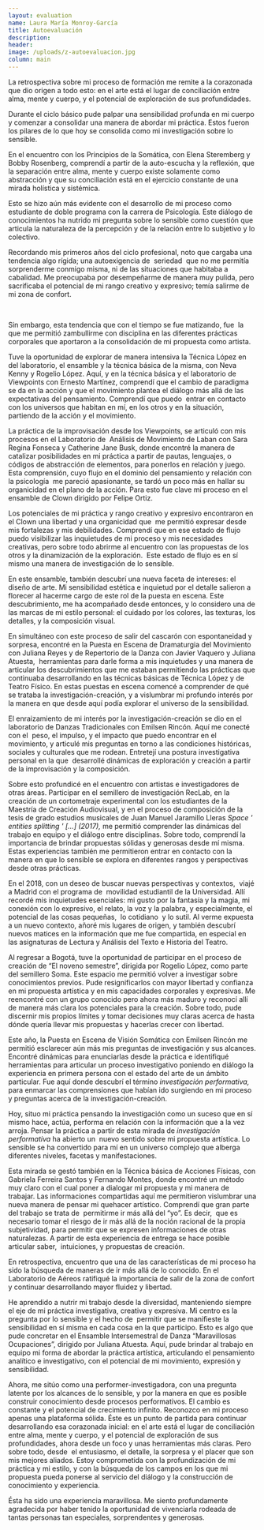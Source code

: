 ```yaml
---
layout: evaluation
name: Laura María Monroy-García
title: Autoevaluación
description:
header:
image: /uploads/z-autoevaluacion.jpg
column: main
---
```


La retrospectiva sobre mi proceso de formaci&oacute;n me remite a la corazonada que dio origen a todo esto: en el arte est&aacute; el lugar de conciliaci&oacute;n entre alma, mente y cuerpo, y el potencial de exploraci&oacute;n de sus profundidades.&nbsp;&nbsp;

Durante el ciclo b&aacute;sico pude palpar una sensibilidad profunda en mi cuerpo y comenzar a consolidar una manera de abordar mi pr&aacute;ctica. Estos fueron los pilares de lo que hoy se consolida como mi investigaci&oacute;n sobre lo sensible.

En el encuentro con los Principios de la Som&aacute;tica, con Elena Steremberg y Bobby Rosenberg, comprend&iacute; a partir de la auto-escucha y la reflexi&oacute;n, que la separaci&oacute;n entre alma, mente y cuerpo existe solamente como abstracci&oacute;n y que su conciliaci&oacute;n est&aacute; en el ejercicio constante de una mirada hol&iacute;stica y sist&eacute;mica.

Esto se hizo a&uacute;n m&aacute;s evidente con el desarrollo de mi proceso como estudiante de doble programa con la carrera de Psicolog&iacute;a. Este di&aacute;logo de conocimientos ha nutrido mi pregunta sobre lo sensible como cuesti&oacute;n que articula la naturaleza de la percepci&oacute;n y de la relaci&oacute;n entre lo subjetivo y lo colectivo.&nbsp;

Recordando mis primeros a&ntilde;os del ciclo profesional, noto que cargaba una tendencia algo r&iacute;gida; una autoexigencia de&nbsp; seriedad&nbsp; que no me permit&iacute;a sorprenderme conmigo misma, ni de las situaciones que habitaba a cabalidad. Me preocupaba por desempe&ntilde;arme de manera muy pulida, pero sacrificaba el potencial de mi rango creativo y expresivo; tem&iacute;a salirme de mi zona de confort.

&nbsp;

Sin embargo, esta tendencia que con el tiempo se fue matizando, fue&nbsp; la que me permiti&oacute; zambullirme con disciplina en las diferentes pr&aacute;cticas corporales que aportaron a la consolidaci&oacute;n de mi propuesta como artista.

Tuve la oportunidad de explorar de manera intensiva la T&eacute;cnica L&oacute;pez en del laboratorio, el ensamble y la t&eacute;cnica b&aacute;sica de la misma, con Neva Kenny y Rogelio L&oacute;pez. Aqu&iacute;, y en la t&eacute;cnica b&aacute;sica y el laboratorio de Viewpoints con Ernesto Mart&iacute;nez, comprend&iacute; que el cambio de paradigma se da en la acci&oacute;n y que el movimiento plantea el di&aacute;logo m&aacute;s all&aacute; de las expectativas del pensamiento. Comprend&iacute; que puedo&nbsp; entrar en contacto con los universos que habitan en m&iacute;, en los otros y en la situaci&oacute;n, partiendo de la acci&oacute;n y el movimiento.

La pr&aacute;ctica de la improvisaci&oacute;n desde los Viewpoints, se articul&oacute; con mis procesos en el Laboratorio de&nbsp; An&aacute;lisis de Movimiento de Laban con Sara Regina Fonseca y Catherine Jane Busk, donde encontr&eacute; la manera de catalizar posibilidades en mi pr&aacute;ctica a partir de pautas, lenguajes, o c&oacute;digos de abstracci&oacute;n de elementos, para ponerlos en relaci&oacute;n y juego. Esta comprensi&oacute;n, cuyo flujo en el dominio del pensamiento y relaci&oacute;n con la psicolog&iacute;a&nbsp; me pareci&oacute; apasionante, se tard&oacute; un poco m&aacute;s en hallar su organicidad en el plano de la acci&oacute;n. Para esto fue clave mi proceso en el ensamble de Clown dirigido por Felipe Ortiz.

Los potenciales de mi pr&aacute;ctica y rango creativo y expresivo encontraron en el Clown una libertad y una organicidad que&nbsp; me permiti&oacute; expresar desde mis fortalezas y mis debilidades. Comprend&iacute; que en ese estado de flujo puedo visibilizar las inquietudes de mi proceso y mis necesidades creativas, pero sobre todo abrirme al encuentro con las propuestas de los otros y la dinamizaci&oacute;n de la exploraci&oacute;n.&nbsp; Este estado de flujo es en s&iacute; mismo una manera de investigaci&oacute;n de lo sensible.

En este ensamble, tambi&eacute;n descubr&iacute; una nueva faceta de intereses: el dise&ntilde;o de arte. Mi sensibilidad est&eacute;tica e inquietud por el detalle salieron a florecer al hacerme cargo de este rol de la puesta en escena. Este descubrimiento, me ha acompa&ntilde;ado desde entonces, y lo considero una de las marcas de mi estilo personal: el cuidado por los colores, las texturas, los detalles, y la composici&oacute;n visual. &nbsp;&nbsp;

En simult&aacute;neo con este proceso de salir del cascar&oacute;n con espontaneidad y&nbsp; sorpresa, encontr&eacute; en la Puesta en Escena de Dramaturgia del Movimiento con Juliana Reyes y de Repertorio de la Danza con Javier Vaquero y Juliana Atuesta,&nbsp; herramientas para darle forma a mis inquietudes y una manera de articular los descubrimientos que me estaban permitiendo las pr&aacute;cticas que continuaba desarrollando en las t&eacute;cnicas b&aacute;sicas de T&eacute;cnica L&oacute;pez y de Teatro F&iacute;sico. En estas puestas en escena comenc&eacute; a comprender de qu&eacute; se trataba la investigaci&oacute;n-creaci&oacute;n, y a vislumbrar mi profundo inter&eacute;s por la manera en que desde aqu&iacute; pod&iacute;a explorar el universo de la sensibilidad.

El enraizamiento de mi inter&eacute;s por la investigaci&oacute;n-creaci&oacute;n se dio en el laboratorio de Danzas Tradicionales con Emilsen Rinc&oacute;n. Aqu&iacute; me conect&eacute; con el&nbsp; peso, el impulso, y el impacto que puedo encontrar en el movimiento, y articul&eacute; mis preguntas en torno a las condiciones hist&oacute;ricas, sociales y culturales que me rodean. Entretej&iacute; una postura investigativa personal en la que&nbsp; desarroll&eacute; din&aacute;micas de exploraci&oacute;n y creaci&oacute;n a partir de la improvisaci&oacute;n y la composici&oacute;n.

Sobre esto profundic&eacute; en el encuentro con artistas e investigadores de otras &aacute;reas. Participar en el semillero de investigaci&oacute;n RecLab, en la creaci&oacute;n de un cortometraje experimental con los estudiantes de la Maestr&iacute;a de Creaci&oacute;n Audiovisual, y en el proceso de composici&oacute;n de la tesis de grado estudios musicales de Juan Manuel Jaramillo Lleras *Space ' entities splitting ' \[…\] (2017),* me permiti&oacute; comprender las din&aacute;micas del trabajo en equipo y el di&aacute;logo entre disciplinas. Sobre todo, comprend&iacute; la importancia de brindar propuestas s&oacute;lidas y generosas desde m&iacute; misma.&nbsp; Estas experiencias tambi&eacute;n me permitieron entrar en contacto con la manera en que lo sensible se explora en diferentes rangos y perspectivas desde otras pr&aacute;cticas.

En el 2018, con un deseo de buscar nuevas perspectivas y contextos,&nbsp; viaj&eacute; a Madrid con el programa de&nbsp; movilidad estudiantil de la Universidad. All&iacute; record&eacute; mis inquietudes esenciales: mi gusto por la fantas&iacute;a y la magia, mi conexi&oacute;n con lo expresivo, el relato, la voz y la palabra, y especialmente, el potencial de las cosas peque&ntilde;as,&nbsp; lo cotidiano&nbsp; y lo sutil. Al verme expuesta a un nuevo contexto, a&ntilde;or&eacute; mis lugares de origen, y tambi&eacute;n descubr&iacute; nuevos matices en la informaci&oacute;n que me fue compartida, en especial en las asignaturas de Lectura y An&aacute;lisis del Texto e Historia del Teatro.

Al regresar a Bogot&aacute;, tuve la oportunidad de participar en el proceso de creaci&oacute;n de “El noveno semestre”, dirigida por Rogelio L&oacute;pez, como parte del semillero Soma. Este espacio me permiti&oacute; volver a investigar sobre conocimientos previos. Pude resignificarlos con mayor libertad y confianza en mi propuesta art&iacute;stica y en mis capacidades corporales y expresivas. Me reencontr&eacute; con un grupo conocido pero ahora m&aacute;s maduro y reconoc&iacute; all&iacute; de manera m&aacute;s clara los potenciales para la creaci&oacute;n. Sobre todo, pude discernir mis propios l&iacute;mites y tomar decisiones muy claras acerca de hasta d&oacute;nde quer&iacute;a llevar mis propuestas y hacerlas crecer con libertad.

Este a&ntilde;o, la Puesta en Escena de Visi&oacute;n Som&aacute;tica con Emilsen Rinc&oacute;n me permiti&oacute; esclarecer a&uacute;n m&aacute;s mis preguntas de investigaci&oacute;n y sus alcances. Encontr&eacute; din&aacute;micas para enunciarlas desde la pr&aacute;ctica e identifiqu&eacute; herramientas para articular un proceso investigativo poniendo en di&aacute;logo la experiencia en primera persona con el estado del arte de un &aacute;mbito particular. Fue aqu&iacute; donde descubr&iacute; el t&eacute;rmino *investigaci&oacute;n performativa,* para enmarcar las comprensiones que hab&iacute;an ido surgiendo en mi proceso y preguntas acerca de la investigaci&oacute;n-creaci&oacute;n.

Hoy, situo mi pr&aacute;ctica pensando la investigaci&oacute;n como un suceso que en s&iacute; mismo hace, act&uacute;a, performa en relaci&oacute;n con la informaci&oacute;n que a la vez arroja. Pensar la pr&aacute;ctica a partir de esta mirada de *investigaci&oacute;n performativa* ha abierto un&nbsp; nuevo sentido sobre mi propuesta art&iacute;stica. Lo sensible se ha convertido para m&iacute; en un universo complejo que alberga diferentes niveles, facetas y manifestaciones.

Esta mirada se gest&oacute; tambi&eacute;n en la T&eacute;cnica b&aacute;sica de Acciones F&iacute;sicas, con Gabriela Ferreira Santos y Fernando Montes, donde encontr&eacute; un m&eacute;todo muy claro con el cual poner a dialogar mi propuesta y mi manera de trabajar. Las informaciones compartidas aqu&iacute; me permitieron vislumbrar una nueva manera de pensar mi quehacer art&iacute;stico. Comprend&iacute; que gran parte del trabajo se trata de&nbsp; permitirme ir m&aacute;s all&aacute; del “yo”. Es decir,&nbsp; que es necesario tomar el riesgo de ir m&aacute;s all&aacute; de la noci&oacute;n racional de la propia subjetividad, para permitir que se expresen informaciones de otras naturalezas. A partir de esta experiencia de entrega se hace posible articular saber,&nbsp; intuiciones, y propuestas de creaci&oacute;n.

En retrospectiva, encuentro que una de las caracter&iacute;sticas de mi proceso ha sido la b&uacute;squeda de maneras de ir m&aacute;s all&aacute; de lo conocido. En el Laboratorio de A&eacute;reos ratifiqu&eacute; la importancia de salir de la zona de confort y continuar desarrollando mayor fluidez y libertad.

He aprendido a nutrir mi trabajo desde la diversidad, manteniendo siempre el eje de mi pr&aacute;ctica investigativa, creativa y expresiva. Mi centro es la pregunta por lo sensible y el hecho de&nbsp; permitir que se manifieste la sensibilidad en s&iacute; misma en cada cosa en la que participo. Esto es algo que pude concretar en el Ensamble Intersemestral de Danza “Maravillosas Ocupaciones”, dirigido por Juliana Atuesta. Aqu&iacute;, pude brindar al trabajo en equipo mi forma de abordar la pr&aacute;ctica art&iacute;stica, articulando el pensamiento anal&iacute;tico e investigativo, con el potencial de mi movimiento, expresi&oacute;n y sensibilidad.

Ahora, me sit&uacute;o como una performer-investigadora, con una pregunta latente por los alcances de lo sensible, y por la manera en que es posible construir conocimiento desde procesos performativos. El cambio es constante y el potencial de crecimiento infinito. Reconozco en mi proceso apenas una plataforma s&oacute;lida. &Eacute;ste es un punto de partida para continuar desarrollando esa corazonada inicial: en el arte est&aacute; el lugar de conciliaci&oacute;n entre alma, mente y cuerpo, y el potencial de exploraci&oacute;n de sus profundidades, ahora desde un foco y unas herramientas m&aacute;s claras. Pero sobre todo, desde&nbsp; el entusiasmo, el detalle, la sorpresa y el placer que son mis mejores aliados. Estoy comprometida con la profundizaci&oacute;n de mi pr&aacute;ctica y mi estilo, y con la b&uacute;squeda de los campos en los que mi propuesta pueda ponerse al servicio del di&aacute;logo y la construcci&oacute;n de conocimiento y experiencia.

&Eacute;sta ha sido una experiencia maravillosa. Me siento profundamente agradecida por haber tenido la oportunidad de vivenciarla rodeada de tantas personas tan especiales, sorprendentes y generosas.